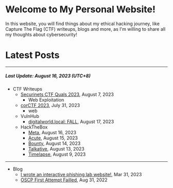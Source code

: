 # Welcome to My Personal Website!

In this website, you will find things about my ethical hacking journey, like Capture The Flag (CTF) writeups, blogs and more, as I'm willing to share all my thoughts about cybersecurity!

# Latest Posts

* * *
##### Last Update: August 16, 2023 (UTC+8)

- CTF Writeups
    - [Securinets CTF Quals 2023](https://siunam321.github.io/ctf/Securinets-CTF-Quals-2023/), August 7, 2023
        - Web Exploitation
    - [corCTF 2023](https://siunam321.github.io/ctf/corCTF-2023/), July 31, 2023
        - web
    - VulnHub
        - [digitalworld.local: FALL](https://siunam321.github.io/ctf/vulnhub/digitalworld.local:FALL), August 17, 2023
    - HackTheBox
        - [Meta](https://siunam321.github.io/ctf/hackthebox/Meta), August 16, 2023
        - [Acute](https://siunam321.github.io/ctf/hackthebox/Acute), August 15, 2023
        - [Bounty](https://siunam321.github.io/ctf/hackthebox/Bounty), August 14, 2023
        - [Talkative](https://siunam321.github.io/ctf/hackthebox/Talkative), August 13, 2023
        - [Timelapse](https://siunam321.github.io/ctf/hackthebox/Timelapse), August 9, 2023

* * *
- Blog
    - [I wrote an interactive phishing lab website!](https://siunam321.github.io/blog/2023-03-31-I-wrote-an-interactive-phishing-lab-website), Mar 31, 2023
    - [OSCP First Attempt Failled](https://siunam321.github.io/blog/2022-08-31-OSCP-First-Attempt-Failled), Aug 31, 2022